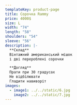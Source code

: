 ```yaml
---
templateKey: product-page
title: Сорочка Rammy
price: 4000$
size: L
width: "74"
length: "58"
shoulders: "54"
sleeve: "56"
description: |-
  **Склад** 
  Вінтажний американський мішок
  і дві перероблені сорочки

  **Догляд**
  Прати при 30 градусах
  Не відбілювати
  Гладити навиворіт
images:
  - image1: ../../static/6.jpg
    image2: ../../static/7.jpg
---
```

